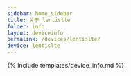 ```yaml
---
sidebar: home_sidebar
title: 关于 lentislte
folder: info
layout: deviceinfo
permalink: /devices/lentislte/
device: lentislte
---
```

{% include templates/device_info.md %}
